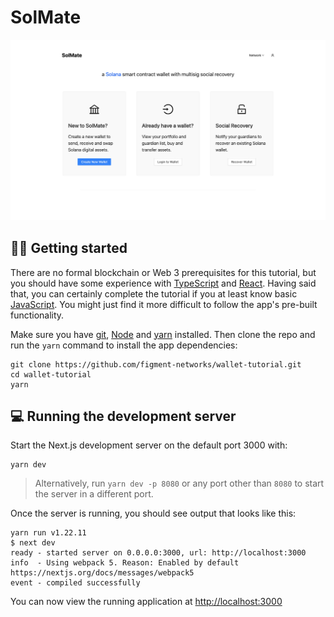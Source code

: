# SolMate

![](./public/homepage.png)

## 🧑‍💻 Getting started

There are no formal blockchain or Web 3 prerequisites for this tutorial, but you should have some experience with [TypeScript](https://www.typescriptlang.org/) and [React](https://reactjs.org/). Having said that, you can certainly complete the tutorial if you at least know basic [JavaScript](https://developer.mozilla.org/en-US/docs/Web/JavaScript). You might just find it more difficult to follow the app's pre-built functionality.

Make sure you have [git](https://git-scm.com/book/en/v2/Getting-Started-Installing-Git), [Node](https://nodejs.org/en/) and [yarn](https://yarnpkg.com/getting-started/install) installed. Then clone the repo and run the `yarn` command to install the app dependencies:

```
git clone https://github.com/figment-networks/wallet-tutorial.git
cd wallet-tutorial
yarn
```

## 💻 Running the development server

Start the Next.js development server on the default port 3000 with:

```
yarn dev
```

> Alternatively, run `yarn dev -p 8080` or any port other than `8080` to start the server in a different port.

Once the server is running, you should see output that looks like this:

```
yarn run v1.22.11
$ next dev
ready - started server on 0.0.0.0:3000, url: http://localhost:3000
info  - Using webpack 5. Reason: Enabled by default https://nextjs.org/docs/messages/webpack5
event - compiled successfully
```

You can now view the running application at [http://localhost:3000](http://localhost:3000)
